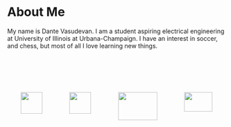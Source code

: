 # About Me

My name is Dante Vasudevan.
I am a student aspiring electrical engineering at University of Illinois at Urbana-Champaign. I have an interest in soccer, and chess, but most of all I love learning new things.

<br>
<br>
<br>
<br>
<br>
<style>
.container {
  display: flex;
}
.container.space-around {
  justify-content: space-around;
}
</style>

<div class="container space-around">
  <div><a href="https://github.com/Speedyflames" target="_blank"><img src="https://external-content.duckduckgo.com/iu/?u=https%3A%2F%2Ftse2.mm.bing.net%2Fth%3Fid%3DOIP.D_Gm8IGCvkqmOgtU2hueVwHaHS%26pid%3DApi&f=1" width="50" height="50"></a></div>
  <div><a href="https://www.linkedin.com/in/dantevasudevan" target="_blank"><img src="https://upload.wikimedia.org/wikipedia/commons/thumb/c/ca/LinkedIn_logo_initials.png/600px-LinkedIn_logo_initials.png" width="50" height="50"></a></div>
  <div><a href="https://www.youtube.com/channel/UCxHx9sbwcqApbpsxXJZp23g" target="_blank"><img src="https://1.bp.blogspot.com/-zPnHKpUdViY/X0OzA6pRnXI/AAAAAAAAAQM/LZQbELfm9BQK6nIkju-1t4KqMVxcPkRdQCLcBGAsYHQ/s1912/logo%2Byt%2Byogiancreative1.png" width="90" height="65"></a></div>
  <div><a href="mailto:dantevasudevan@gmail.com? subject=subject text"><img src="http://3.bp.blogspot.com/-O231QKWcdH0/VGIFcFuWo5I/AAAAAAAAPnE/S3a8H6twUoE/s1600/logo_gmail_color_112in128dp.png" width="65" height="45"></a></div>
</div>

